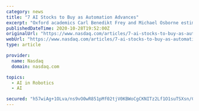 ```yaml
---
category: news
title: "7 AI Stocks to Buy as Automation Advances"
excerpt: "Oxford academics Carl Benedikt Frey and Michael Osborne estimated that 47% of American jobs are at high risk of automation by the mid-2030s, so it’s closer than we think. Many investors aren’t sure what the technology is or what AI stocks to buy in anticipation of its rise."
publishedDateTime: 2020-10-28T19:52:00Z
originalUrl: "https://www.nasdaq.com/articles/7-ai-stocks-to-buy-as-automation-advances-2020-10-28"
webUrl: "https://www.nasdaq.com/articles/7-ai-stocks-to-buy-as-automation-advances-2020-10-28"
type: article

provider:
  name: Nasdaq
  domain: nasdaq.com

topics:
  - AI in Robotics
  - AI

secured: "h57wiAg+1OLva/ns9vO0wR851pMf02tjV0KBWoCgCKNITz2Lf1O1suTSXsn/CX+5xuxA2ldDoR5rc1iNJ4kpL7SsL5w4dAXMHStWrbK6LhtmJ8lDw0jfW8ShJFR4ylEiDCH8xSYlwXVWh/IzmAHPYI4DiIsxIlrEyYDcnJ6OMGPNZgHkVd6KJiKkTppmyvDKYXJlA4OiQr4HRcTrTKRF7IhAUyEQWCFyFH/JJDW2jINmg6T6KYKgHKB4Gh6EwEoKG38Q+J0C5Vct8BhB/Vf2E3rx5gIL4OtRnN1+dg/V+srbuQyw9xPE/iC84/Ww9RZY1XivHZz3EHL/oAr5SL6HkU6c4aOnEdwijPk3lFAxY+g=;XbZdnHbGH1z/tRyW+9K9oQ=="
---
```



